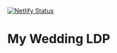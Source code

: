 [![Netlify Status](https://api.netlify.com/api/v1/badges/0103376d-c640-412d-9d65-ca4aa5c8046a/deploy-status)](https://app.netlify.com/sites/luxury-frangipane-7d8018/deploys)

# My Wedding LDP
